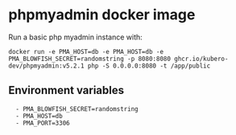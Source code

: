 # phpmyadmin docker image

Run a basic php myadmin instance with:

    docker run -e PMA_HOST=db -e PMA_HOST=db -e PMA_BLOWFISH_SECRET=randomstring -p 8080:8080 ghcr.io/kubero-dev/phpmyadmin:v5.2.1 php -S 0.0.0.0:8080 -t /app/public


## Environment variables

      - PMA_BLOWFISH_SECRET=randomstring
      - PMA_HOST=db
      - PMA_PORT=3306
